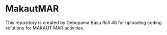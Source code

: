 # MakautMAR
This repository is created by Debopama Basu Roll 46 for uploading coding solutions for MAKAUT MAR activities.
